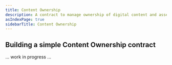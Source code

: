 ```yaml
---
title: Content Ownership 
description: A contract to manage ownership of digital content and assets
asIndexPage: true
sidebarTitle: Content Ownership
---
```


## Building a simple Content Ownership contract

... work in progress ...